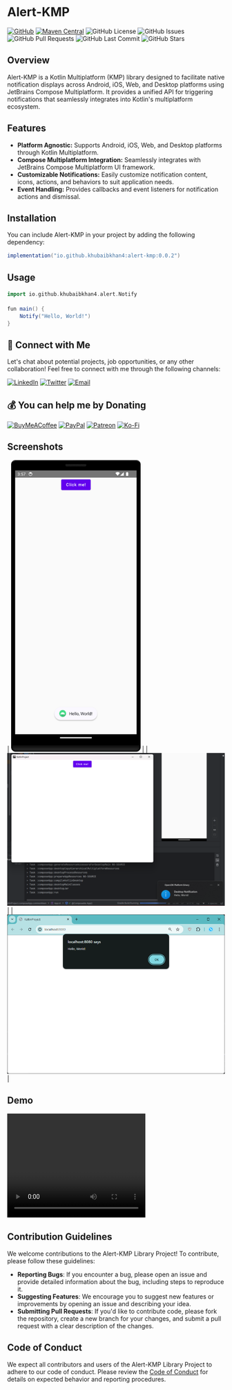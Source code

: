 # Alert-KMP

[![GitHub](https://img.shields.io/badge/official_project-not_official-red.svg)](https://confluence.jetbrains.com/display/ALL/JetBrains+on+GitHub)
[![Maven Central](https://img.shields.io/maven-central/v/io.github.khubaibkhan4/alert-kmp.svg?label=Maven%20Central)](https://search.maven.org/artifact/io.github.khubaibkhan4/alert-kmp)
![GitHub License](https://img.shields.io/github/license/KhubaibKhan4/Alert-KMP)
![GitHub Issues](https://img.shields.io/github/issues/KhubaibKhan4/Alert-KMP)
![GitHub Pull Requests](https://img.shields.io/github/issues-pr/KhubaibKhan4/Alert-KMP)
![GitHub Last Commit](https://img.shields.io/github/last-commit/KhubaibKhan4/Alert-KMP)
![GitHub Stars](https://img.shields.io/github/stars/KhubaibKhan4/Alert-KMP?style=social)

## Overview

Alert-KMP is a Kotlin Multiplatform (KMP) library designed to facilitate native notification displays across Android, iOS, Web, and Desktop platforms using JetBrains Compose Multiplatform. It provides a unified API for triggering notifications that seamlessly integrates into Kotlin's multiplatform ecosystem.

## Features

- **Platform Agnostic:** Supports Android, iOS, Web, and Desktop platforms through Kotlin Multiplatform.
- **Compose Multiplatform Integration:** Seamlessly integrates with JetBrains Compose Multiplatform UI framework.
- **Customizable Notifications:** Easily customize notification content, icons, actions, and behaviors to suit application needs.
- **Event Handling:** Provides callbacks and event listeners for notification actions and dismissal.

## Installation

You can include Alert-KMP in your project by adding the following dependency:

```groovy
implementation("io.github.khubaibkhan4:alert-kmp:0.0.2")
```

## Usage
```groovy
import io.github.khubaibkhan4.alert.Notify

fun main() {
    Notify("Hello, World!")
}
```

## 🤝 Connect with Me

Let's chat about potential projects, job opportunities, or any other collaboration! Feel free to connect with me through the following channels:

[![LinkedIn](https://img.shields.io/badge/LinkedIn-Connect-blue?style=for-the-badge&logo=linkedin)](https://www.linkedin.com/in/khubaibkhandev)
[![Twitter](https://img.shields.io/badge/Twitter-Follow-blue?style=for-the-badge&logo=twitter)](https://twitter.com/codespacepro)
[![Email](https://img.shields.io/badge/Email-Drop%20a%20Message-red?style=for-the-badge&logo=gmail)](mailto:18.bscs.803@gmail.com)

  ## 💰 You can help me by Donating
  [![BuyMeACoffee](https://img.shields.io/badge/Buy%20Me%20a%20Coffee-ffdd00?style=for-the-badge&logo=buy-me-a-coffee&logoColor=black)](https://buymeacoffee.com/khubaibkhan) [![PayPal](https://img.shields.io/badge/PayPal-00457C?style=for-the-badge&logo=paypal&logoColor=white)](https://paypal.me/18.bscs) [![Patreon](https://img.shields.io/badge/Patreon-F96854?style=for-the-badge&logo=patreon&logoColor=white)](https://patreon.com/MuhammadKhubaibImtiaz) [![Ko-Fi](https://img.shields.io/badge/Ko--fi-F16061?style=for-the-badge&logo=ko-fi&logoColor=white)](https://ko-fi.com/muhammadkhubaibimtiaz) 

## Screenshots
| <img src="https://github.com/KhubaibKhan4/Alert-KMP/blob/master/assests/screenshots/1.png" alt="Mobile Screenshot" width="300"> |
| ![Screenshot 2](https://github.com/KhubaibKhan4/Alert-KMP/blob/master/assests/screenshots/2.png) |
| ![Screenshot 3](https://github.com/KhubaibKhan4/Alert-KMP/blob/master/assests/screenshots/3.png) |

## Demo
<video width="320" height="240" controls>
  <source src="https://github.com/KhubaibKhan4/Alert-KMP/blob/master/assets/screenshots/demo.mp4" type="video/mp4">
  Your browser does not support the video tag.
</video>

  ## Contribution Guidelines
We welcome contributions to the Alert-KMP Library Project! To contribute, please follow these guidelines:

- **Reporting Bugs**: If you encounter a bug, please open an issue and provide detailed information about the bug, including steps to reproduce it.
- **Suggesting Features**: We encourage you to suggest new features or improvements by opening an issue and describing your idea.
- **Submitting Pull Requests**: If you'd like to contribute code, please fork the repository, create a new branch for your changes, and submit a pull request with a clear description of the changes.

## Code of Conduct
We expect all contributors and users of the Alert-KMP Library Project to adhere to our code of conduct. Please review the [Code of Conduct](CODE_OF_CONDUCT.md) for details on expected behavior and reporting procedures.
